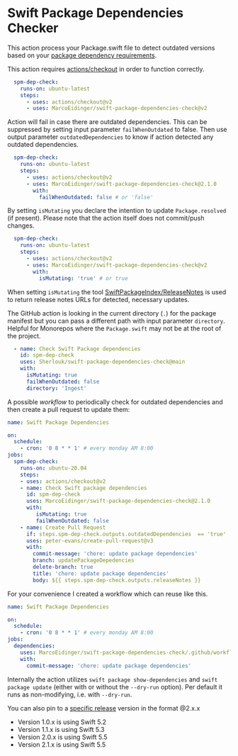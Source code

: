 # Swift Package Dependencies Checker

This action process your Package.swift file to detect outdated versions based on your [package dependency requirements](https://docs.swift.org/package-manager/PackageDescription/PackageDescription.html#package-dependency-requirement).

This action requires [actions/checkout](https://github.com/actions/checkout) in order to function correctly.

```yaml
  spm-dep-check:
    runs-on: ubuntu-latest
    steps:
      - uses: actions/checkout@v2
      - uses: MarcoEidinger/swift-package-dependencies-check@v2
```

Action will fail in case there are outdated dependencies. This can be suppressed by setting input parameter `failWhenOutdated` to false. Then use output parameter `outdatedDependencies` to know if action detected any outdated dependencies.

```yaml
  spm-dep-check:
    runs-on: ubuntu-latest
    steps:
      - uses: actions/checkout@v2
      - uses: MarcoEidinger/swift-package-dependencies-check@2.1.0
        with:
          failWhenOutdated: false # or 'false'
```

By setting `isMutating` you declare the intention to update `Package.resolved` (if present). Please note that the action itself does not commit/push changes.

```yaml
  spm-dep-check:
    runs-on: ubuntu-latest
    steps:
      - uses: actions/checkout@v2
      - uses: MarcoEidinger/swift-package-dependencies-check@v2
        with:
          isMutating: 'true' # or true
```

When setting `isMutating` the tool [SwiftPackageIndex/ReleaseNotes](https://github.com/SwiftPackageIndex/ReleaseNotes) is used to return release notes URLs for detected, necessary updates.

The GitHub action is looking in the current directory (`.`) for the package manifest but you can pass a different path with input parameter `directory`. Helpful for Monorepos where the `Package.swift` may not be at the root of the project.

```yaml
  - name: Check Swift Package dependencies
    id: spm-dep-check
    uses: Sherlouk/swift-package-dependencies-check@main
    with:
      isMutating: true
      failWhenOutdated: false
      directory: 'Ingest'
```

A possible _workflow_ to periodically check for outdated dependencies and then create a pull request to update them: 

```yaml
name: Swift Package Dependencies

on: 
  schedule:
    - cron: '0 8 * * 1' # every monday AM 8:00
jobs:
  spm-dep-check:
    runs-on: ubuntu-20.04
    steps:
    - uses: actions/checkout@v2
    - name: Check Swift package dependencies
      id: spm-dep-check
      uses: MarcoEidinger/swift-package-dependencies-check@2.1.0
      with:
         isMutating: true
         failWhenOutdated: false
    - name: Create Pull Request
      if: steps.spm-dep-check.outputs.outdatedDependencies  == 'true'
      uses: peter-evans/create-pull-request@v3
      with:
        commit-message: 'chore: update package dependencies'
        branch: updatePackageDepedencies
        delete-branch: true
        title: 'chore: update package dependencies'
        body: ${{ steps.spm-dep-check.outputs.releaseNotes }}
```

For your convenience I created a workflow which can reuse like this.

```yaml
name: Swift Package Dependencies

on: 
  schedule:
    - cron: '0 8 * * 1' # every monday AM 8:00 
jobs:
  dependencies:
    uses: MarcoEidinger/swift-package-dependencies-check/.github/workflows/reusableWorkflow.yml@v2
    with:
      commit-message: 'chore: update package dependencies'

```

Internally the action utilizes `swift package show-dependencies` and `swift package update` (either with or without the `--dry-run` option). Per default it runs as non-modifying, i.e. with `--dry-run`.

You can also pin to a [specific release](MarcoEidinger/swift-package-dependencies-check/releases) version in the format @2.x.x

- Version 1.0.x is using Swift 5.2
- Version 1.1.x is using Swift 5.3
- Version 2.0.x is using Swift 5.5
- Version 2.1.x is using Swift 5.5
